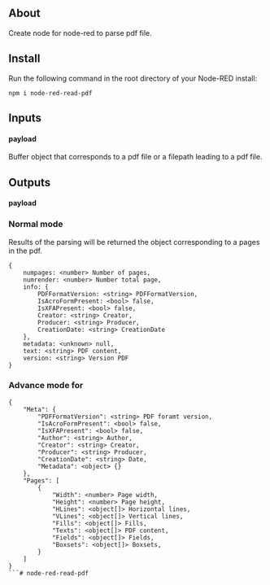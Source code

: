 ## About

Create node for node-red to parse pdf file.

## Install

Run the following command in the root directory of your Node-RED install:

````
npm i node-red-read-pdf
````

## Inputs
#### payload
Buffer object that corresponds to a pdf file or a filepath leading to a pdf file.	

## Outputs
#### payload
### Normal mode
Results of the parsing will be returned the object corresponding to a pages in the pdf.
```
{
    numpages: <number> Number of pages,
    numrender: <number> Number total page,
    info: {
        PDFFormatVersion: <string> PDFFormatVersion,
        IsAcroFormPresent: <bool> false,
        IsXFAPresent: <bool> false,
        Creator: <string> Creator,
        Producer: <string> Producer,
        CreationDate: <string> CreationDate
    },
    metadata: <unknown> null,
    text: <string> PDF content,
    version: <string> Version PDF
}
```

### Advance mode for
```
{
    "Meta": { 
        "PDFFormatVersion": <string> PDF foramt version, 
        "IsAcroFormPresent": <bool> false, 
        "IsXFAPresent": <bool> false, 
        "Author": <string> Author, 
        "Creator": <string> Creator, 
        "Producer": <string> Producer, 
        "CreationDate": <string> Date, 
        "Metadata": <object> {} 
    },
    "Pages": [
        {
            "Width": <number> Page width,
            "Height": <number> Page height,
            "HLines": <object[]> Horizontal lines,
            "VLines": <object[]> Vertical lines,
            "Fills": <object[]> Fills,
            "Texts": <object[]> PDF content,
            "Fields": <object[]> Fields,
            "Boxsets": <object[]> Boxsets,
        }
    ]
}
```# node-red-read-pdf
